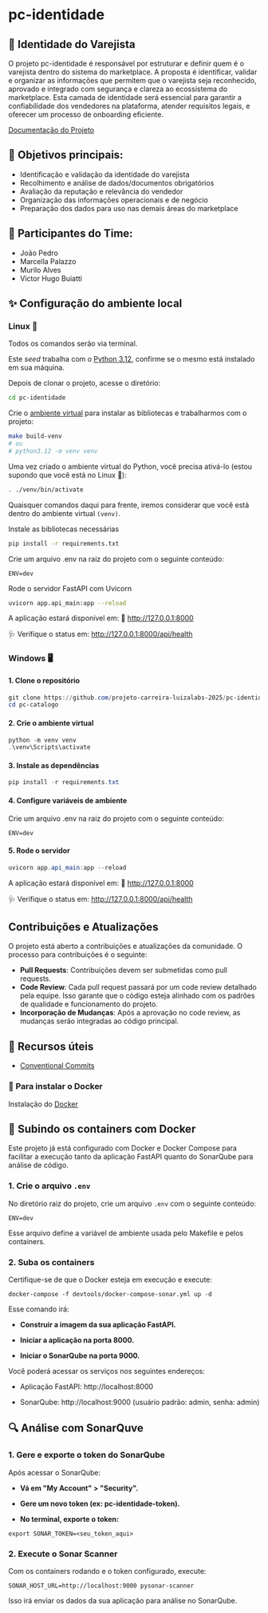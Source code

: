 # pc-identidade

## 📌 Identidade do Varejista

O projeto pc-identidade é responsável por estruturar e definir quem é o varejista dentro do sistema do marketplace. A proposta é identificar, validar e organizar as informações que permitem que o varejista seja reconhecido, aprovado e integrado com segurança e clareza ao ecossistema do marketplace.
Esta camada de identidade será essencial para garantir a confiabilidade dos vendedores na plataforma, atender requisitos legais, e oferecer um processo de onboarding eficiente.

[Documentação do Projeto](https://docs.google.com/document/d/11eIj0-f68q7rLtMQsC7VShPTmDfvgnPDPt6HPMMM_Z4/edit?tab=t.0#heading=h.4bbpjvh4rnth)

## 🎯 Objetivos principais:
- Identificação e validação da identidade do varejista
- Recolhimento e análise de dados/documentos obrigatórios
- Avaliação da reputação e relevância do vendedor
- Organização das informações operacionais e de negócio
- Preparação dos dados para uso nas demais áreas do marketplace

## 👥 Participantes do Time:

- João Pedro
- Marcella Palazzo
- Murilo Alves
- Victor Hugo Buiatti

## ✨ Configuração do ambiente local

### Linux 🐧

Todos os comandos serão via terminal.

Este _seed_ trabalha com o [Python 3.12](https://docs.python.org/3.12/), confirme se o mesmo está instalado em sua máquina.

Depois de clonar o projeto, acesse o diretório:

```sh
cd pc-identidade
```

Crie o [ambiente virtual](https://docs.python.org/3.12/tutorial/venv.html)
para instalar as bibliotecas e trabalharmos com o projeto:

```sh
make build-venv
# ou
# python3.12 -m venv venv
```

Uma vez criado o ambiente virtual do Python, você precisa ativá-lo
(estou supondo que você está no Linux 🐧):

```sh
. ./venv/bin/activate
```

Quaisquer comandos daqui para frente, iremos considerar que você está dentro
do ambiente virtual `(venv)`.

Instale as bibliotecas necessárias

```sh
pip install -r requirements.txt
```

Crie um arquivo .env na raiz do projeto com o seguinte conteúdo:

```env
ENV=dev
```

Rode o servidor FastAPI com Uvicorn

```sh
uvicorn app.api_main:app --reload
```

A aplicação estará disponível em: 📍 http://127.0.0.1:8000

🩺 Verifique o status em: http://127.0.0.1:8000/api/health

### Windows 🖥️

#### 1. Clone o repositório

```powershell
git clone https://github.com/projeto-carreira-luizalabs-2025/pc-identidade.git
cd pc-catalogo
```

#### 2. Crie o ambiente virtual

```powershell
python -m venv venv
.\venv\Scripts\activate
```

#### 3. Instale as dependências

```powershell
pip install -r requirements.txt
```

#### 4. Configure variáveis de ambiente

Crie um arquivo .env na raiz do projeto com o seguinte conteúdo:

```env
ENV=dev
```

#### 5. Rode o servidor

```powershell
uvicorn app.api_main:app --reload
```

A aplicação estará disponível em: 📍 http://127.0.0.1:8000

🩺 Verifique o status em: http://127.0.0.1:8000/api/health

## Contribuições e Atualizações
O projeto está aberto a contribuições e atualizações da comunidade. O processo para contribuições é o seguinte:

* **Pull Requests**: Contribuições devem ser submetidas como pull requests.
* **Code Review**: Cada pull request passará por um code review detalhado pela equipe. Isso garante que o código esteja alinhado com os padrões de qualidade e funcionamento do projeto.
* **Incorporação de Mudanças**: Após a aprovação no code review, as mudanças serão integradas ao código principal.

## 📖 Recursos úteis

- [Conventional Commits](https://www.conventionalcommits.org)

### 🐳 Para instalar o Docker 

Instalação do [Docker](https://docs.docker.com/engine/install/ubuntu/)

## 🐳 Subindo os containers com Docker

Este projeto já está configurado com Docker e Docker Compose para facilitar a execução tanto da aplicação FastAPI quanto do SonarQube para análise de código.

### 1. Crie o arquivo `.env`

No diretório raiz do projeto, crie um arquivo `.env` com o seguinte conteúdo:

```
ENV=dev
```
Esse arquivo define a variável de ambiente usada pelo Makefile e pelos containers.

### 2. Suba os containers
Certifique-se de que o Docker esteja em execução e execute:

```
docker-compose -f devtools/docker-compose-sonar.yml up -d
```
Esse comando irá:

* **Construir a imagem da sua aplicação FastAPI.**

* **Iniciar a aplicação na porta 8000.**

* **Iniciar o SonarQube na porta 9000.**

Você poderá acessar os serviços nos seguintes endereços:

* Aplicação FastAPI: http://localhost:8000

* SonarQube: http://localhost:9000
(usuário padrão: admin, senha: admin)

## 🔍 Análise com SonarQuve

### 1. Gere e exporte o token do SonarQube
Após acessar o SonarQube:

* **Vá em "My Account" > "Security".**

* **Gere um novo token (ex: pc-identidade-token).**

* **No terminal, exporte o token:**

```
export SONAR_TOKEN=<seu_token_aqui>
```
### 2. Execute o Sonar Scanner
Com os containers rodando e o token configurado, execute:

```
SONAR_HOST_URL=http://localhost:9000 pysonar-scanner
```
Isso irá enviar os dados da sua aplicação para análise no SonarQube.